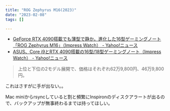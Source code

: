 ```yaml
---
title: "ROG Zephyrus M16(2023)"
date: "2023-02-08"
tags: []

---
```


- [GeForce RTX 4090搭載でも薄型で静か。進化した16型ゲーミングノート「ROG Zephyrus M16」（Impress Watch） - Yahoo!ニュース](https://news.yahoo.co.jp/articles/c57bccc0b3d743d61a5398188c1801f4a982316e)
- [ASUS、Core i9とRTX 4090搭載の16型/18型ゲーミングノート（Impress Watch） - Yahoo!ニュース](https://news.yahoo.co.jp/articles/5f69db16a4800e163fac6f3378d56faaf90e9fd0)

> 上位と下位の2モデル展開で、価格はそれぞれ62万9,800円、46万9,800円。

これはさすがに手が出ない。。

Mac miniからrsyncしていると割と頻繁にInspironのディスクアラートが出るので、バックアップが無事終わるまでは持ってほしい。
